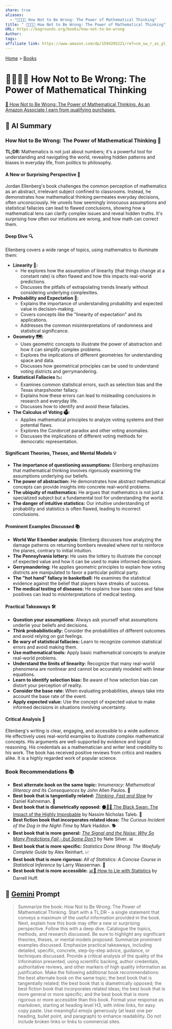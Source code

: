 ```yaml
---
share: true
aliases:
  - "🚫❌🧮💭 How Not to Be Wrong: The Power of Mathematical Thinking"
title: " 🚫❌🧮💭 How Not to Be Wrong: The Power of Mathematical Thinking"
URL: https://bagrounds.org/books/how-not-to-be-wrong
Author: 
tags: 
affiliate link: https://www.amazon.com/dp/1594205221/ref=cm_sw_r_as_gl_apa_gl_i_9ZK94SM7X4FKDGK0ZHNA?linkCode=ml1&tag=bagrounds-20
---
```

[Home](../index.md) > [Books](./index.md)  
# 🚫❌🧮💭 How Not to Be Wrong: The Power of Mathematical Thinking  
[🛒 How Not to Be Wrong: The Power of Mathematical Thinking. As an Amazon Associate I earn from qualifying purchases.](https://www.amazon.com/dp/1594205221/ref=cm_sw_r_as_gl_apa_gl_i_9ZK94SM7X4FKDGK0ZHNA?linkCode=ml1&tag=bagrounds-20)  
  
## 🤖 AI Summary  
### How Not to Be Wrong: The Power of Mathematical Thinking 📐  
**TL;DR:** Mathematics is not just about numbers; it's a powerful tool for understanding and navigating the world, revealing hidden patterns and biases in everyday life, from politics to philosophy.  
  
#### **A New or Surprising Perspective 🤔**  
Jordan Ellenberg's book challenges the common perception of mathematics as an abstract, irrelevant subject confined to classrooms. Instead, he demonstrates how mathematical thinking permeates everyday decisions, often unconsciously. He unveils how seemingly innocuous assumptions and statistical fallacies can lead to flawed conclusions, showing how a mathematical lens can clarify complex issues and reveal hidden truths. It's surprising how often our intuitions are wrong, and how math can correct them.  
  
#### **Deep Dive 🔍**  
Ellenberg covers a wide range of topics, using mathematics to illuminate them:  
* **Linearity 📏:**  
    * He explores how the assumption of linearity (that things change at a constant rate) is often flawed and how this impacts real-world predictions.  
    * Discusses the pitfalls of extrapolating trends linearly without considering underlying complexities.  
* **Probability and Expectation 🎲:**  
    * Explains the importance of understanding probability and expected value in decision-making.  
    * Covers concepts like the "linearity of expectation" and its applications.  
    * Addresses the common misinterpretations of randomness and statistical significance.  
* **Geometry 🗺️:**  
    * Uses geometric concepts to illustrate the power of abstraction and how it can simplify complex problems.  
    * Explores the implications of different geometries for understanding space and data.  
    * Discusses how geometrical principles can be used to understand voting districts and gerrymandering.  
* **Statistical Fallacies 📉:**  
    * Examines common statistical errors, such as selection bias and the Texas sharpshooter fallacy.  
    * Explains how these errors can lead to misleading conclusions in research and everyday life.  
    * Discusses how to identify and avoid these fallacies.  
* **The Calculus of Voting 🗳️:**  
    * Applies mathematical principles to analyze voting systems and their potential flaws.  
    * Explores the Condorcet paradox and other voting anomalies.  
    * Discusses the implications of different voting methods for democratic representation.  
  
#### **Significant Theories, Theses, and Mental Models 💡**  
* **The importance of questioning assumptions:** Ellenberg emphasizes that mathematical thinking involves rigorously examining the assumptions underlying our beliefs.  
* **The power of abstraction:** He demonstrates how abstract mathematical concepts can provide insights into concrete real-world problems.  
* **The ubiquity of mathematics:** He argues that mathematics is not just a specialized subject but a fundamental tool for understanding the world.  
* **The danger of intuitive statistics:** Our intuitive understanding of probability and statistics is often flawed, leading to incorrect conclusions.  
  
#### **Prominent Examples Discussed 📚**  
* **World War II bomber analysis:** Ellenberg discusses how analyzing the damage patterns on returning bombers revealed where *not* to reinforce the planes, contrary to initial intuition.  
* **The Pennsylvania lottery:** He uses the lottery to illustrate the concept of expected value and how it can be used to make informed decisions.  
* **Gerrymandering:** He applies geometric principles to explain how voting districts are manipulated to favor a particular political party.  
* **The "hot hand" fallacy in basketball:** He examines the statistical evidence against the belief that players have streaks of success.  
* **The medical testing of diseases:** He explains how base rates and false positives can lead to misinterpretations of medical testing.  
  
#### **Practical Takeaways 🛠️**  
* **Question your assumptions:** Always ask yourself what assumptions underlie your beliefs and decisions.  
* **Think probabilistically:** Consider the probabilities of different outcomes and avoid relying on gut feelings.  
* **Be wary of statistical fallacies:** Learn to recognize common statistical errors and avoid making them.  
* **Use mathematical tools:** Apply basic mathematical concepts to analyze real-world problems.  
* **Understand the limits of linearity:** Recognize that many real-world phenomena are nonlinear and cannot be accurately modeled with linear equations.  
* **Learn to identify selection bias:** Be aware of how selection bias can distort your perception of reality.  
* **Consider the base rate:** When evaluating probabilities, always take into account the base rate of the event.  
* **Apply expected value:** Use the concept of expected value to make informed decisions in situations involving uncertainty.  
  
#### **Critical Analysis 🧐**  
Ellenberg's writing is clear, engaging, and accessible to a wide audience. He effectively uses real-world examples to illustrate complex mathematical concepts. His arguments are well-supported by evidence and logical reasoning. His credentials as a mathematician and writer lend credibility to his work. The book has received positive reviews from critics and readers alike. It is a highly regarded work of popular science.  
  
### **Book Recommendations 📚**  
* **Best alternate book on the same topic:** *Innumeracy: Mathematical Illiteracy and Its Consequences* by John Allen Paulos. 📖  
* **Best book that is tangentially related:** *[Thinking, Fast and Slow](./thinking-fast-and-slow.md)* by Daniel Kahneman. 🧠  
* **Best book that is diametrically opposed:** [⚫🦢🎲 The Black Swan: The Impact of the Highly Improbable](./the-black-swan-the-impact-of-the-highly-improbable.md) by Nassim Nicholas Taleb. 🦢  
* **Best fiction book that incorporates related ideas:** *The Curious Incident of the Dog in the Night-Time* by Mark Haddon. 🐕  
* **Best book that is more general:** *[The Signal and the Noise: Why So Many Predictions Fail - but Some Don't](./the-signal-and-the-noise.md)* by Nate Silver. 📊  
* **Best book that is more specific:** *Statistics Done Wrong: The Woefully Complete Guide* by Alex Reinhart. 📈  
* **Best book that is more rigorous:** *All of Statistics: A Concise Course in Statistical Inference* by Larry Wasserman. 📝  
* **Best book that is more accessible:** [📊🤥 How to Lie with Statistics](./how-to-lie-with-statistics.md) by Darrell Huff.  
  
## 💬 [Gemini](https://gemini.google.com) Prompt  
> Summarize the book: How Not to Be Wrong: The Power of Mathematical Thinking. Start with a TL;DR - a single statement that conveys a maximum of the useful information provided in the book. Next, explain how this book may offer a new or surprising perspective. Follow this with a deep dive. Catalogue the topics, methods, and research discussed. Be sure to highlight any significant theories, theses, or mental models proposed. Summarize prominent examples discussed. Emphasize practical takeaways, including detailed, specific, concrete, step-by-step advice, guidance, or techniques discussed. Provide a critical analysis of the quality of the information presented, using scientific backing, author credentials, authoritative reviews, and other markers of high quality information as justification. Make the following additional book recommendations: the best alternate book on the same topic; the best book that is tangentially related; the best book that is diametrically opposed; the best fiction book that incorporates related ideas; the best book that is more general or more specific; and the best book that is more rigorous or more accessible than this book. Format your response as markdown, starting at heading level H3, with inline links, for easy copy paste. Use meaningful emojis generously (at least one per heading, bullet point, and paragraph) to enhance readability. Do not include broken links or links to commercial sites.